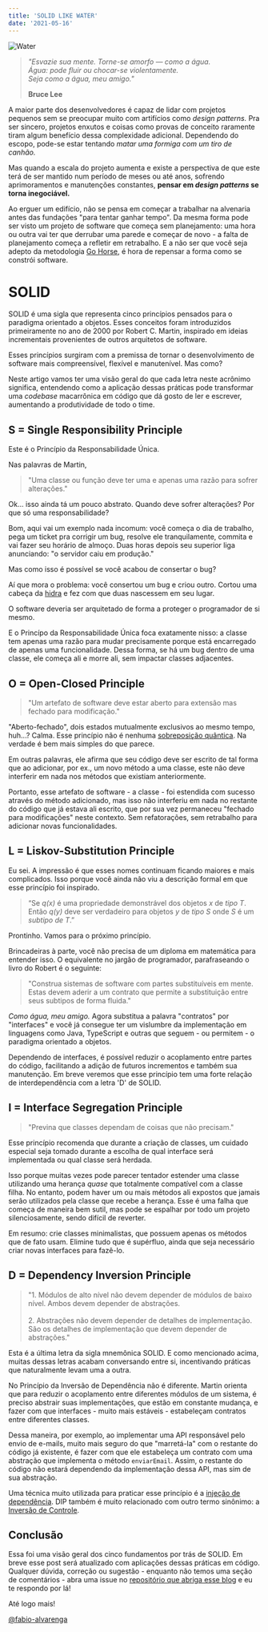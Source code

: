 ```yaml
---
title: 'SOLID LIKE WATER'
date: '2021-05-16'
---
```


![Water](/images/water.jpg)

> _"Esvazie sua mente. Torne-se amorfo — como a água._</br> _Água: pode fluir ou chocar-se violentamente._</br> _Seja como a água, meu amigo."_
>
> **Bruce Lee**

A maior parte dos desenvolvedores é capaz de lidar com projetos pequenos sem se preocupar muito com artifícios como _design patterns._ Pra ser sincero, projetos enxutos e coisas como provas de conceito raramente tiram algum benefício dessa complexidade adicional. Dependendo do escopo, pode-se estar tentando _matar uma formiga com um tiro de canhão._

Mas quando a escala do projeto aumenta e existe a perspectiva de que este terá de ser mantido num período de meses ou até anos, sofrendo aprimoramentos e manutenções constantes, **pensar em _design patterns_ se torna inegociável.**

Ao erguer um edifício, não se pensa em começar a trabalhar na alvenaria antes das fundações "para tentar ganhar tempo". Da mesma forma pode ser visto um projeto de software que começa sem planejamento: uma hora ou outra vai ter que derrubar uma parede e começar de novo - a falta de planejamento começa a refletir em retrabalho. E a não ser que você seja adepto da metodologia [Go Horse](https://gohorseprocess.com.br/extreme-go-horse-xgh/), é hora de repensar a forma como se constrói software.

# SOLID

SOLID é uma sigla que representa cinco princípios pensados para o paradigma orientado a objetos. Esses conceitos foram introduzidos primeiramente no ano de 2000 por Robert C. Martin, inspirado em ideias incrementais provenientes de outros arquitetos de software.

Esses princípios surgiram com a premissa de tornar o desenvolvimento de software mais compreensível, flexível e manutenível. Mas como?

Neste artigo vamos ter uma visão geral do que cada letra neste acrônimo significa, entendendo como a aplicação dessas práticas pode transformar uma _codebase_ macarrônica em código que dá gosto de ler e escrever, aumentando a produtividade de todo o time.

## S = Single Responsibility Principle

Este é o Princípio da Responsabilidade Única.

Nas palavras de Martin,

> "Uma classe ou função deve ter uma e apenas uma razão para sofrer alterações."

Ok... isso ainda tá um pouco abstrato. Quando deve sofrer alterações? Por que só uma responsabilidade?

Bom, aqui vai um exemplo nada incomum: você começa o dia de trabalho, pega um ticket pra corrigir um bug, resolve ele tranquilamente, commita e vai fazer seu horário de almoço. Duas horas depois seu superior liga anunciando: "o servidor caiu em produção."

Mas como isso é possível se você acabou de consertar o bug?

Aí que mora o problema: você consertou um bug e criou outro. Cortou uma cabeça da [hidra](https://en.wikipedia.org/wiki/Lernaean_Hydra) e fez com que duas nascessem em seu lugar.

O software deveria ser arquitetado de forma a proteger o programador de si mesmo.

E o Princípo da Responsabilidade Única foca exatamente nisso: a classe tem apenas uma razão para mudar precisamente porque está encarregado de apenas uma funcionalidade. Dessa forma, se há um bug dentro de uma classe, ele começa ali e morre ali, sem impactar classes adjacentes.

## O = Open-Closed Principle

> "Um artefato de software deve estar aberto para extensão mas fechado para modificação."

"Aberto-fechado", dois estados mutualmente exclusivos ao mesmo tempo, huh...? Calma. Esse princípio não é nenhuma [sobreposição quântica](https://en.wikipedia.org/wiki/Schr%C3%B6dinger%27s_cat). Na verdade é bem mais simples do que parece.

Em outras palavras, ele afirma que seu código deve ser escrito de tal forma que ao adicionar, por ex., um novo método a uma classe, este não deve interferir em nada nos métodos que existiam anteriormente.

Portanto, esse artefato de software - a classe - foi estendida com sucesso através do método adicionado, mas isso não interferiu em nada no restante do código que já estava ali escrito, que por sua vez permaneceu "fechado para modificações" neste contexto. Sem refatorações, sem retrabalho para adicionar novas funcionalidades.

## L = Liskov-Substitution Principle

Eu sei. A impressão é que esses nomes continuam ficando maiores e mais complicados. Isso porque você ainda não viu a descrição formal em que esse princípio foi inspirado.

> “Se _q(x)_ é uma propriedade demonstrável dos objetos _x_ de _tipo T_. Então _q(y)_ deve ser verdadeiro para objetos _y_ de _tipo S_ onde _S_ é um _subtipo de T_.”

Prontinho. Vamos para o próximo princípio.

Brincadeiras à parte, você não precisa de um diploma em matemática para entender isso. O equivalente no jargão de programador, parafraseando o livro do Robert é o seguinte:

> "Construa sistemas de software com partes substituíveis em mente. Estas devem aderir a um contrato que permite a substituição entre seus subtipos de forma fluida."

_Como água, meu amigo._ Agora substitua a palavra "contratos" por "interfaces" e você já consegue ter um vislumbre da implementação em linguagens como Java, TypeScript e outras que seguem - ou permitem - o paradigma orientado a objetos.

Dependendo de interfaces, é possível reduzir o acoplamento entre partes do código, facilitando a adição de futuros incrementos e também sua manutenção. Em breve veremos que esse princípio tem uma forte relação de interdependência com a letra 'D' de SOLID.

## I = Interface Segregation Principle

> "Previna que classes dependam de coisas que não precisam."

Esse princípio recomenda que durante a criação de classes, um cuidado especial seja tomado durante a escolha de qual interface será implementada ou qual classe será herdada.

Isso porque muitas vezes pode parecer tentador estender uma classe utilizando uma herança _quase_ que totalmente compatível com a classe filha. No entanto, podem haver um ou mais métodos ali expostos que jamais serão utilizados pela classe que recebe a herança. Esse é uma falha que começa de maneira bem sutil, mas pode se espalhar por todo um projeto silenciosamente, sendo difícil de reverter.

Em resumo: crie classes minimalistas, que possuem apenas os métodos que de fato usam. Elimine tudo que é supérfluo, ainda que seja necessário criar novas interfaces para fazê-lo.

## D = Dependency Inversion Principle

> "1. Módulos de alto nível não devem depender de módulos de baixo nível. Ambos devem depender de abstrações. </br></br>2. Abstrações não devem depender de detalhes de implementação. São os detalhes de implementação que devem depender de abstrações."

Esta é a última letra da sigla mnemônica SOLID. E como mencionado acima, muitas dessas letras acabam conversando entre si, incentivando práticas que naturalmente levam uma a outra.

No Princípio da Inversão de Dependência não é diferente. Martin orienta que para reduzir o acoplamento entre diferentes módulos de um sistema, é preciso abstrair suas implementações, que estão em constante mudança, e fazer com que interfaces - muito mais estáveis - estabeleçam contratos entre diferentes classes.

Dessa maneira, por exemplo, ao implementar uma API responsável pelo envio de e-mails, muito mais seguro do que "marretá-la" com o restante do código já existente, é fazer com que ele estabeleça um contrato com uma abstração que implementa o método `enviarEmail`.
Assim, o restante do código não estará dependendo da implementação dessa API, mas sim de sua abstração.

Uma técnica muito utilizada para praticar esse princípio é a [injeção de dependência](https://en.wikipedia.org/wiki/Dependency_injection). DIP também é muito relacionado com outro termo sinônimo: a [Inversão de Controle](https://en.wikipedia.org/wiki/Inversion_of_control).

## Conclusão

Essa foi uma visão geral dos cinco fundamentos por trás de SOLID. Em breve esse post será atualizado com aplicações dessas práticas em código. Qualquer dúvida, correção ou sugestão - enquanto não temos uma seção de comentários - abra uma issue no [repositório que abriga esse blog](https://github.com/fabio-alvarenga/deprecated-blog) e eu te respondo por lá!

Até logo mais!

[@fabio-alvarenga](https://github.com/fabio-alvarenga/)
